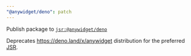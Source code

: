 ```yaml
---
"@anywidget/deno": patch
---
```


Publish package to [`jsr:@anywidget/deno`](https://jsr.io/@anywidget/deno)

Deprecates https://deno.land/x/anywidget distribution for the preferred [JSR](https://jsr.io).
